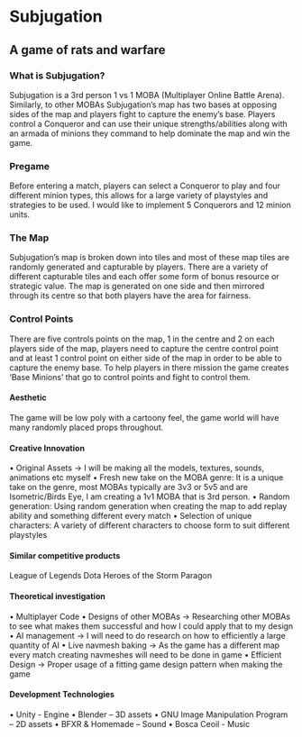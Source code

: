 # Subjugation

## A game of rats and warfare


### What is Subjugation?
Subjugation is a 3rd person 1 vs 1 MOBA (Multiplayer Online Battle Arena). Similarly, to other
MOBAs Subjugation’s map has two bases at opposing sides of the map and players fight to capture
the enemy’s base.
Players control a Conqueror and can use their unique strengths/abilities along with an armada of
minions they command to help dominate the map and win the game.

### Pregame
Before entering a match, players can select a Conqueror to play and four different minion types, this
allows for a large variety of playstyles and strategies to be used. I would like to implement 5
Conquerors and 12 minion units.

### The Map
Subjugation’s map is broken down into tiles and most of these map tiles are randomly generated
and capturable by players. There are a variety of different capturable tiles and each offer some form
of bonus resource or strategic value. The map is generated on one side and then mirrored through
its centre so that both players have the area for fairness.

### Control Points
There are five controls points on the map, 1 in the centre and 2 on each players side of the map,
players need to capture the centre control point and at least 1 control point on either side of the
map in order to be able to capture the enemy base. To help players in there mission the game
creates ‘Base Minions’ that go to control points and fight to control them.

#### Aesthetic
The game will be low poly with a cartoony feel, the game world will have many randomly placed
props throughout.

#### Creative Innovation
• Original Assets -> I will be making all the models, textures, sounds, animations etc myself
• Fresh new take on the MOBA genre: It is a unique take on the genre, most MOBAs typically
are 3v3 or 5v5 and are Isometric/Birds Eye, I am creating a 1v1 MOBA that is 3rd person.
• Random generation: Using random generation when creating the map to add replay ability
and something different every match
• Selection of unique characters: A variety of different characters to choose form to suit
different playstyles

#### Similar competitive products
League of Legends
Dota
Heroes of the Storm
Paragon

#### Theoretical investigation
• Multiplayer Code
• Designs of other MOBAs -> Researching other MOBAs to see what makes them successful
and how I could apply that to my design
• AI management -> I will need to do research on how to efficiently a large quantity of AI
• Live navmesh baking -> As the game has a different map every match creating navmeshes
will need to be done in game
• Efficient Design -> Proper usage of a fitting game design pattern when making the game

#### Development Technologies
• Unity - Engine
• Blender – 3D assets
• GNU Image Manipulation Program – 2D assets
• BFXR & Homemade – Sound
• Bosca Ceoil - Music
